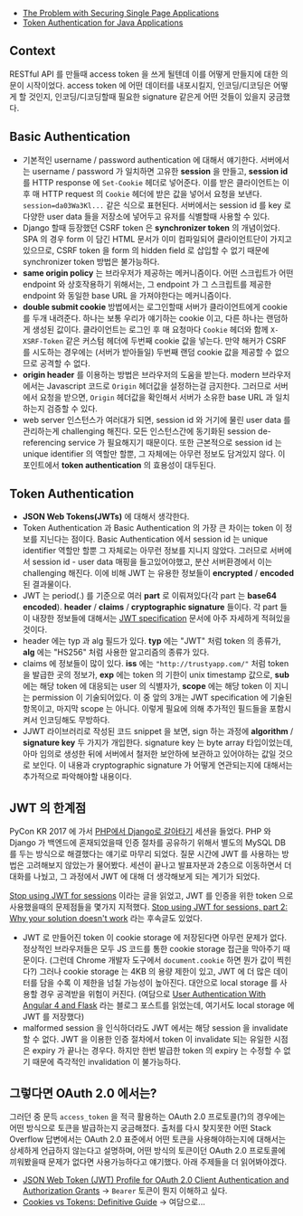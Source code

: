 * [The Problem with Securing Single Page Applications](https://stormpath.com/blog/secure-single-page-app-problem)
* [Token Authentication for Java Applications](https://stormpath.com/blog/token-auth-for-java)

## Context
RESTful API 를 만들때 access token 을 쓰게 될텐데 이를 어떻게 만들지에 대한 의문이 시작이었다. access token 에 어떤 데이터를 내포시킬지, 인코딩/디코딩은 어떻게 할 것인지, 인코딩/디코딩할때 필요한 signature 같은게 어떤 것들이 있을지 궁금했다.

## Basic Authentication

* 기본적인 username / password authentication 에 대해서 얘기한다. 서버에서는 username / password 가 일치하면 고유한 **session** 을 만들고, **session id** 를 HTTP response 에 `Set-Cookie` 헤더로 넣어준다. 이를 받은 클라이언트는 이후 매 HTTP request 의 `Cookie` 헤더에 받은 값을 넣어서 요청을 보낸다. `session=da03Wa3Kl...` 같은 식으로 표현된다. 서버에서는 session id 를 key 로 다양한 user data 들을 저장소에 넣어두고 유저를 식별할때 사용할 수 있다.
* Django 할때 등장했던 CSRF token 은 **synchronizer token** 의 개념이었다. SPA 의 경우 form 이 담긴 HTML 문서가 이미 컴파일되어 클라이언트단이 가지고 있으므로, CSRF token 을 form 의 hidden field 로 삽입할 수 없기 때문에 synchronizer token 방법은 불가능하다.
* **same origin policy** 는 브라우저가 제공하는 메커니즘이다. 어떤 스크립트가 어떤 endpoint 와 상호작용하기 위해서는, 그 endpoint 가 그 스크립트를 제공한 endpoint 와 동일한 base URL 을 가져야한다는 메커니즘이다.
* **double submit cookie** 방법에서는 로그인할때 서버가 클라이언트에게 cookie 를 두개 내려준다. 하나는 보통 우리가 얘기하는 cookie 이고, 다른 하나는 랜덤하게 생성된 값이다. 클라이언트는 로그인 후 매 요청마다 `Cookie` 헤더와 함께 `X-XSRF-Token` 같은 커스텀 헤더에 두번째 cookie 값을 넣는다. 만약 해커가 CSRF 를 시도하는 경우에는 (서버가 받아들일) 두번째 랜덤 cookie 값을 제공할 수 없으므로 공격할 수 없다.
* **origin header** 를 이용하는 방법은 브라우저의 도움을 받는다. modern 브라우저에서는 Javascript 코드로 `Origin` 헤더값을 설정하는걸 금지한다. 그러므로 서버에서 요청을 받으면, `Origin` 헤더값을 확인해서 서버가 소유한 base URL 과 일치하는지 검증할 수 있다.
* web server 인스턴스가 여러대가 되면, session id 와 거기에 물린 user data 를 관리하는게 challenging 해진다. 모든 인스턴스간에 동기화된 session de-referencing service 가 필요해지기 때문이다. 또한 근본적으로 session id 는 unique identifier 의 역할만 할뿐, 그 자체에는 아무런 정보도 담겨있지 않다. 이 포인트에서 **token authentication** 의 효용성이 대두된다.

## Token Authentication

* **JSON Web Tokens(JWTs)** 에 대해서 생각한다.
* Token Authentication 과 Basic Authentication 의 가장 큰 차이는 token 이 정보를 지닌다는 점이다. Basic Authentication 에서 session id 는 unique identifier 역할만 할뿐 그 자체로는 아무런 정보를 지니지 않았다. 그러므로 서버에서 session id - user data 매핑을 들고있어야했고, 분산 서버환경에서 이는 challenging 해진다. 이에 비해 JWT 는 유용한 정보들이 **encrypted** / **encoded** 된 결과물이다.
* JWT 는 period(.) 를 기준으로 여러 **part** 로 이뤄져있다(각 part 는 **base64 encoded**). **header** / **claims** / **cryptographic signature** 들이다. 각 part 들이 내장한 정보들에 대해서는 [JWT specification](https://tools.ietf.org/html/draft-ietf-oauth-json-web-token-32) 문서에 아주 자세하게 적혀있을 것이다.
* header 에는 typ 과 alg 필드가 있다. **typ** 에는 "JWT" 처럼 token 의 종류가, **alg** 에는 "HS256" 처럼 사용한 알고리즘의 종류가 있다. 
* claims 에 정보들이 많이 있다. **iss** 에는 `"http://trustyapp.com/"` 처럼 token 을 발급한 곳의 정보가, **exp** 에는 token 의 기한이 unix timestamp 값으로, **sub** 에는 해당 token 에 대응되는 user 의 식별자가, **scope** 에는 해당 token 이 지니는 permission 이 기술되어있다. 이 중 앞의 3개는 JWT specification 에 기술된 항목이고, 마지막 scope 는 아니다. 이렇게 필요에 의해 추가적인 필드들을 포함시켜서 인코딩해도 무방하다.
* JJWT 라이브러리로 작성된 코드 snippet 을 보면, sign 하는 과정에 **algorithm** / **signature key** 두 가지가 개입한다. signature key 는 byte array 타입이었는데, 아마 임의로 생성한 뒤에 서버에서 철저한 보안하에 보관하고 있어야하는 값일 것으로 보인다. 이 내용과 cryptographic signature 가 어떻게 연관되는지에 대해서는 추가적으로 파악해야할 내용이다.

## JWT 의 한계점

PyCon KR 2017 에 가서 [PHP에서 Django로 갈아타기](https://www.pycon.kr/2017/program/171) 세션을 들었다. PHP 와 Django 가 백엔드에 혼재되었을때 인증 절차를 공유하기 위해서 별도의 MySQL DB 를 두는 방식으로 해결했다는 얘기로 마무리 되었다. 질문 시간에 JWT 를 사용하는 방법은 고려해보지 않았는가 물어봤다. 세션이 끝나고 발표자분과 2층으로 이동하면서 더 대화를 나눴고, 그 과정에서 JWT 에 대해 더 생각해보게 되는 계기가 되었다.

[Stop using JWT for sessions](http://cryto.net/~joepie91/blog/2016/06/13/stop-using-jwt-for-sessions/) 이라는 글을 읽었고, JWT 를 인증을 위한 token 으로 사용했을때의 문제점들을 몇가지 지적했다. [Stop using JWT for sessions, part 2: Why your solution doesn't work](http://cryto.net/~joepie91/blog/2016/06/19/stop-using-jwt-for-sessions-part-2-why-your-solution-doesnt-work/) 라는 후속글도 있었다. 

* JWT 로 만들어진 token 이 cookie storage 에 저장된다면 아무런 문제가 없다. 정상적인 브라우저들은 모두 JS 코드를 통한 cookie storage 접근을 막아주기 때문이다. (그런데 Chrome 개발자 도구에서 `document.cookie` 하면 뭔가 값이 찍힌다?) 그러나 cookie storage 는 4KB 의 용량 제한이 있고, JWT 에 더 많은 데이터를 담을 수록 이 제한을 넘칠 가능성이 높아진다. 대안으로 local storage 를 사용할 경우 공격받을 위험이 커진다. (여담으로 [User Authentication With Angular 4 and Flask](https://realpython.com/blog/python/user-authentication-with-angular-4-and-flask/) 라는 블로그 포스트를 읽었는데, 여기서도 local storage 에 JWT 를 저장했다)
* malformed session 을 인식하더라도 JWT 에서는 해당 session 을 invalidate 할 수 없다. JWT 을 이용한 인증 절차에서 token 이 invalidate 되는 유일한 시점은 expiry 가 끝나는 경우다. 하지만 한번 발급한 token 의 expiry 는 수정할 수 없기 때문에 즉각적인 invalidation 이 불가능하다. 

## 그렇다면 OAuth 2.0 에서는?

그러던 중 문득 `access_token` 을 적극 활용하는 OAuth 2.0 프로토콜(?)의 경우에는 어떤 방식으로 토큰을 발급하는지 궁금해졌다. 출처를 다시 찾지못한 어떤 Stack Overflow 답변에서는 OAuth 2.0 표준에서 어떤 토큰을 사용해야하는지에 대해서는 상세하게 언급하지 않는다고 설명하며, 어떤 방식의 토큰이던 OAuth 2.0 프로토콜에 끼워봤을때 문제가 없다면 사용가능하다고 얘기했다. 아래 주제들을 더 읽어봐야겠다.

* [JSON Web Token (JWT) Profile for OAuth 2.0 Client Authentication and Authorization Grants](http://self-issued.info/docs/draft-ietf-oauth-jwt-bearer.html?cm_mc_uid=95364242177615045684830&cm_mc_sid_50200000=1504568483) -> `Bearer` 토큰이 뭔지 이해하고 싶다.
* [Cookies vs Tokens: Definitive Guide](https://auth0.com/blog/cookies-vs-tokens-definitive-guide/) -> 여담으로...